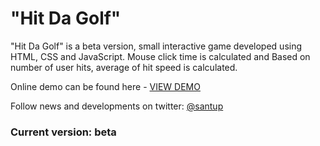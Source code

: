 "Hit Da Golf"
=============

"Hit Da Golf" is a beta version, small interactive game developed using HTML, CSS and JavaScript. Mouse click time is calculated and Based on number of user hits, average of hit speed is calculated. 

Online demo can be found here - <a href="http://goo.gl/0U7wXU" target="_blank">VIEW DEMO</a>

Follow news and developments on twitter: <a href="https://twitter.com/santup009" target="_blank">@santup</a>

<h3>Current version: beta</h3>
